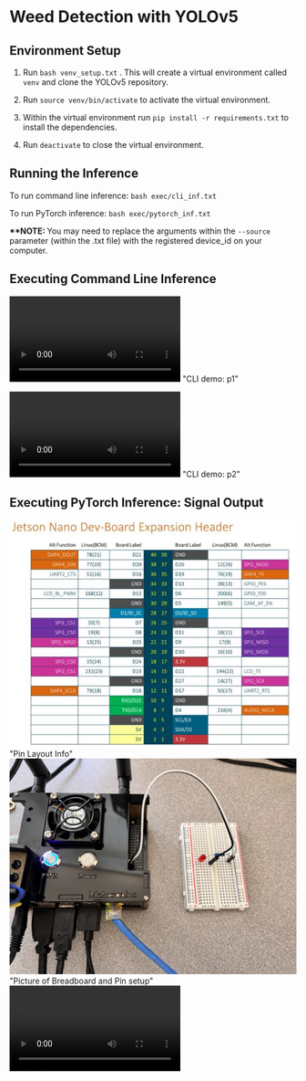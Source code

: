 # Weed Detection with YOLOv5

## Environment Setup
1. Run `bash venv_setup.txt` . This will create a virtual environment called `venv` and clone the YOLOv5 repository.

2. Run `source venv/bin/activate` to activate the virtual environment.

3. Within the virtual environment run `pip install -r requirements.txt` to install the dependencies.

4. Run `deactivate` to close the virtual environment.


## Running the Inference
To run command line inference: `bash exec/cli_inf.txt`

To run PyTorch inference: `bash exec/pytorch_inf.txt`

<b>**NOTE: </b> You may need to replace the arguments within the `--source` parameter (within the .txt file) with the registered device_id on your computer. 

## Executing Command Line Inference
<video src="./media/cli_inf_Trim1.mp4"></video>
"CLI demo: p1"

<video src="./media/cli_inf_Trim2.mp4"></video>
"CLI demo: p2"

## Executing PyTorch Inference: Signal Output
<img src="./media/1-pin-diagram-nvidia-jetson-nano.jpg">
"Pin Layout Info"

<img src="./media/breadboard_pic.jpeg">
"Picture of Breadboard and Pin setup"

<video src="./media/pytorch_inf.mp4">
"Video here demostrating signal output"
